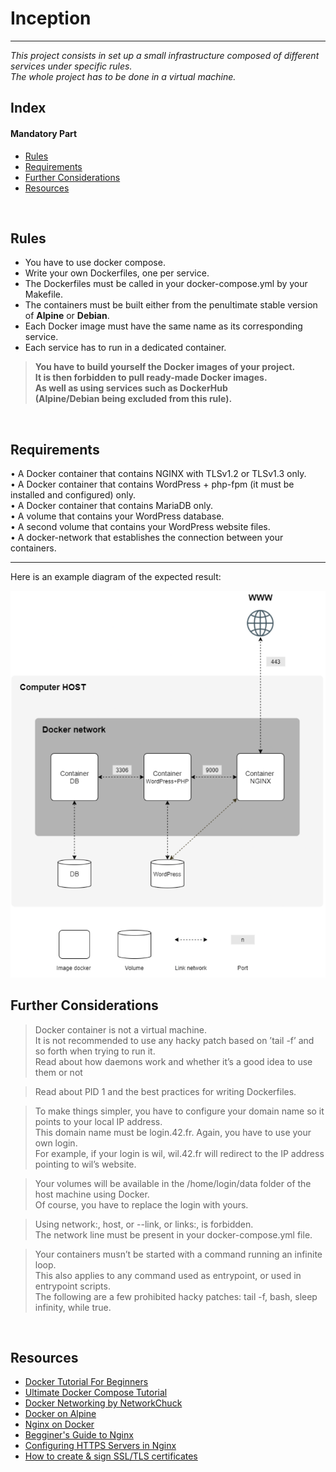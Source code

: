 # Inception
- - - -
_This project consists in set up a small infrastructure
composed of different services under specific rules.  
The whole project has to be done in a virtual machine._
<br>

## Index
#### Mandatory Part
* [Rules](https://github.com/sumxtx/Inception/blob/main/README.md#rules)
* [Requirements](https://github.com/sumxtx/Inception/blob/main/README.md#requirements)
* [Further Considerations](https://github.com/sumxtx/Inception/blob/main/README.md#further-considerations)
* [Resources](https://github.com/sumxtx/Inception/blob/main/README.md#resource)
<br>

## Rules 
* You have to use docker compose.  
* Write your own Dockerfiles, one per service.  
* The Dockerfiles must be called in your docker-compose.yml by your Makefile.  
* The containers must be built either from the penultimate stable version of __Alpine__ or __Debian__.  
* Each Docker image must have the same name as its corresponding service.  
* Each service has to run in a dedicated container.  

> __You have to build yourself the Docker images of your project.  
It is then forbidden to pull ready-made Docker images.  
As well as using services such as DockerHub  
(Alpine/Debian being excluded from this rule).__  
<br>

## Requirements
• A Docker container that contains NGINX with TLSv1.2 or TLSv1.3 only.  
• A Docker container that contains WordPress + php-fpm (it must be installed and configured) only.  
• A Docker container that contains MariaDB only.  
• A volume that contains your WordPress database.  
• A second volume that contains your WordPress website files.  
• A docker-network that establishes the connection between your containers.  
- - - - 
Here is an example diagram of the expected result:  

<img src="https://github.com/sumxtx/Inception/blob/main/assets/2024-09-28_19-34.png" width="100%" height="50%" position="center">
<br>

## Further Considerations
> Docker container is not a virtual machine.  
It is not recommended to use any hacky patch based on ’tail -f’ and so forth when trying to run it.  
Read about how daemons work and whether it’s a good idea to use them or not

> Read about PID 1 and the best practices for writing Dockerfiles.

> To make things simpler, you have to configure your domain name so it points to your local IP address.  
This domain name must be login.42.fr. Again, you have to use your own login.  
For example, if your login is wil, wil.42.fr will redirect to the IP address pointing to wil’s website.  

> Your volumes will be available in the /home/login/data folder of the host machine using Docker.  
Of course, you have to replace the login with yours.

> Using network:, host, or --link, or links:, is forbidden.  
The network line must be present in your docker-compose.yml file.
 
> Your containers musn’t be started with a command running an infinite loop.  
This also applies to any command used as entrypoint, or used in entrypoint scripts.  
The following are a few prohibited hacky patches: tail -f, bash, sleep infinity, while true.
<br>

## Resources
* [Docker Tutorial For Beginners](https://www.youtube.com/watch?v=fqMOX6JJhGo)
* [Ultimate Docker Compose Tutorial](https://www.youtube.com/watch?v=SXwC9fSwct8)
* [Docker Networking by NetworkChuck](https://www.youtube.com/watch?v=bKFMS5C4CG0)
* [Docker on Alpine](https://wiki.alpinelinux.org/wiki/Docker)
* [Nginx on Docker](https://www.baeldung.com/linux/nginx-docker-container#bd-3-configuration-file)
* [Begginer's Guide to Nginx](http://nginx.org/en/docs/beginners_guide.html)
* [Configuring HTTPS Servers in Nginx](https://nginx.org/en/docs/http/configuring_https_servers.html)
* [How to create & sign SSL/TLS certificates](https://dev.to/techschoolguru/how-to-create-sign-ssl-tls-certificates-2aai)
